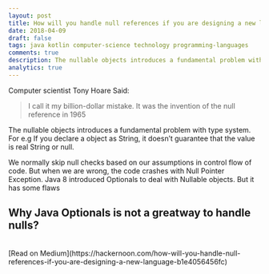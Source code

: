 ```yaml
---
layout: post
title: How will you handle null references if you are designing a new language?
date: 2018-04-09
draft: false
tags: java kotlin computer-science technology programming-languages
comments: true
description: The nullable objects introduces a fundamental problem with type system. Java 8 introduced Optionals to deal with Nullable objects. But it has some flaws. Kotlin has idiomatic solution to Null Safety.
analytics: true
---
```


Computer scientist Tony Hoare Said:

> I call it my billion-dollar mistake. It was the invention of the null reference in 1965

The nullable objects introduces a fundamental problem with type system. For e.g If you declare a object as String, it doesn’t guarantee that the value is real String or null.

We normally skip null checks based on our assumptions in control flow of code. But when we are wrong, the code crashes with Null Pointer Exception. Java 8 introduced Optionals to deal with Nullable objects. But it has some flaws

## Why Java Optionals is not a greatway to handle nulls?

<br>
[Read on Medium](https://hackernoon.com/how-will-you-handle-null-references-if-you-are-designing-a-new-language-b1e4056456fc)
